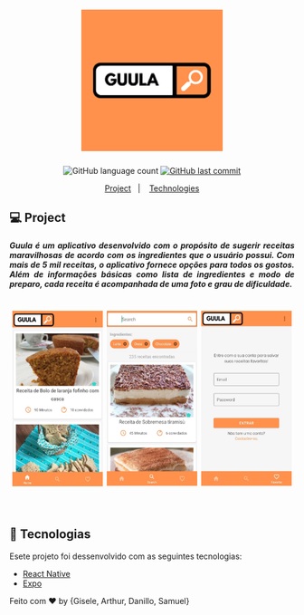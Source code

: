 <h1 align="center">
    <img alt="NextLevelWeek" title="#NextLevelWeek" src="https://raw.githubusercontent.com/SamuelSSan28/guula-mobile/master/assets/icon.png" width="250px" />
</h1>


<p align="center">
  <img alt="GitHub language count" src="https://img.shields.io/github/languages/count/SamuelSSan28/guula-mobile?color=%2304D361">


  <a href="https://github.com/DanielObara/NLW-1.0/commits/master">
    <img alt="GitHub last commit" src="https://img.shields.io/github/last-commit/SamuelSSan28/guula-mobile">
  </a>

</p>

<p align="center">
  <a href="#-project">Project</a>&nbsp;&nbsp;&nbsp;|&nbsp;&nbsp;&nbsp;
  <a href="#rocket-technologies">Technologies</a>
</p>

## 💻 Project
<h5 align="justify">
Guula é um aplicativo desenvolvido com o propósito de sugerir receitas maravilhosas de acordo com os ingredientes que o usuário possui. Com mais de 5 mil receitas, o aplicativo fornece opções para todos os gostos. Além de informações básicas como lista de ingredientes e modo de preparo, cada receita é acompanhada de uma foto e grau de dificuldade.
</h5>
<div align="center">
<h1 align="row">
 <img alt="Example" title="Home" src="https://raw.githubusercontent.com/SamuelSSan28/guula-mobile/master/assets/homeScreen.png" width="160px" height="310px"/>

 <img alt="Example" title="Search" src="https://raw.githubusercontent.com/SamuelSSan28/guula-mobile/master/assets/searchScreen.png" width="160px" height="310px"/>

 <img alt="Example" title="Login" src="https://raw.githubusercontent.com/SamuelSSan28/guula-mobile/master/assets/loginScreen.png" width="160px" height="310px"/>
</h1>
</div>

<br />

## :rocket: Tecnologias

Esete projeto foi dessenvolvido com as seguintes tecnologias:
- [React Native][rn]
- [Expo][expo]


Feito com ♥ by {Gisele, Arthur, Danillo, Samuel}

[nodejs]: https://nodejs.org/
[typescript]: https://www.typescriptlang.org/
[expo]: https://expo.io/
[reactjs]: https://reactjs.org
[rn]: https://facebook.github.io/react-native/